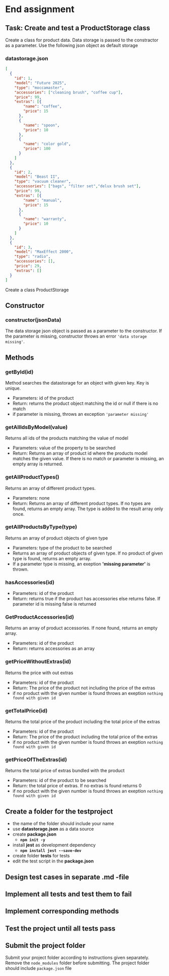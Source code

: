 # End assignment

## Task: Create and test a ProductStorage class
Create a class for product data. Data storage is passed to the constractor as a parameter. Use the following json object as default storage

### **datastorage.json**

```json
[
  {
    "id": 1,
    "model": "Future 2025",
    "type": "moccamaster",
    "accessories": ["cleaning brush", "coffee cup"],
    "price": 99,
    "extras": [{
        "name": "coffee",
        "price": 15
      },
      {
        "name": "spoon",
        "price": 10
      },
      {
        "name": "color gold",
        "price": 100
      }
    ]
  },
  {
    "id": 2,
    "model": "Beast II",
    "type": "vacuum cleaner",
    "accessories": ["bags", "filter set","delux brush set"],
    "price": 99,
    "extras": [{
        "name": "manual",
        "price": 15
      },
      {
        "name": "warranty",
        "price": 10
      }
    ]
  },
  {
    "id": 3,
    "model": "MaxEffect 2000",
    "type": "radio",
    "accessories": [],
    "price": 29,
    "extras": []
  }
]
```

Create a class ProductStorage

## Constructor

### **constructor(jsonData)**
The data storage json object is passed as a parameter to the constructor. If the parameter is missing, constructor throws an error `'data storage missing'`.


## Methods

### **getById(id)**

Method searches the datastorage for an object with given key. Key is unique.

  - Parameters: id of the product
  - Return: returns the product object matching the id or null if there is no match
  - if parameter is missing, throws an exception `'parameter missing'`

### **getAllIdsByModel(value)**

Returns all ids of the products matching the value of model
  
  - Parameters: value of the property to be searched
  - Return: Returns an array of product id where the products model matches the given value. If there is no match or parameter is missing, an empty array is returned.
  
### **getAllProductTypes()**

Returns an array of different product types. 

  - Parameters: none
  - Return: Returns an array of different product types. If no types are found, returns an empty array. The type is added to the result array only once.

### **getAllProductsByType(type)**

Returns an array of product objects of given type

  - Parameters: type of the product to be searched
  - Returns an array of product objects of given type. If no product of given type is found, returns an empty array.
  - If a parameter type is missing, an exeption **'missing parameter'** is thrown.


### **hasAccessories(id)**
  
- Parameters: id of the product
- Return: returns true if the product has accessories else returns false. If parameter id is missing false is returned
 


### **GetProductAccessories(id)**

Returns an array of product accessories. If none found, returns an empty array.

  - Parameters: id of the product 
  - Return: returns accessories as an array

### **getPriceWithoutExtras(id)**

Returns the price with out extras

  - Parameters: id of the product
  - Return: The price of the product not including the price of the extras
  - if no product with the given number is found throws an exeption `nothing found with given id`

### **getTotalPrice(id)**

Returns the total price of the product including the total price of the extras

  - Parameters: id of the product
  - Return: The price of the product including the total price of the extras
  - if no product with the given number is found throws an exeption `nothing found with given id`

### **getPriceOfTheExtras(id)**

Returns the total price of extras bundled with the product
 
  - Parameters: id of the product to be searched
  - Return: the total price of extras. If no extras is found returns 0
  - if no product with the given number is found throws an exeption `nothing found with given id`



## Create a folder for the testproject
- the name of the folder should include your name
- use **datastorage.json** as a data source
- create **package.json**
  - **`npm init -y`**
- install **jest** as development dependency
  - **`npm install jest --save-dev`**
- create folder __tests__ for tests
- edit the test script in the **package.json**

## Design test cases in separate .md -file
## Implement all tests and test them to fail
## Implement corresponding methods
## Test the project until all tests pass

## Submit the project folder
Submit your project folder according to instructions given separately.
Remove the `node_modules` folder before submitting.
The project folder should include `package.json` file
 
